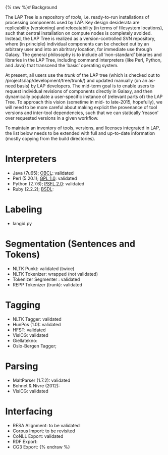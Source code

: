 {% raw %}# Background

The LAP Tree is a repository of *tools*, i.e. ready-to-run installations
of processing components used by LAP. Key design desiderata are
replicability (versioning) and relocatability (in terms of filesystem
locations), such that central installation on compute nodes is
completely avoided. Instead, the LAP Tree is realized as a
version-controlled SVN repository, where (in principle) individual
components can be checked out by an arbitrary user and into an abritrary
location, for immediate use through Galaxy. The general philosophy is to
include all ‘non-standard’ binaries and libraries in the LAP Tree,
including command interpreters (like Perl, Python, and Java) that
transcend the ‘basic’ operating system.

At present, all users use the *trunk* of the LAP tree (which is checked
out to /projects/lap/development/tree/trunk/) and updated manually (on
an as-need basis) by LAP developers. The mid-term goal is to enable
users to request individual revisions of components directly in Galaxy,
and then dynamically populate a user-specific instance of (relevant
parts of) the LAP Tree. To approach this vision (sometime in mid- to
late-2015, hopefully), we will need to be more careful about making
explicit the provenance of tool versions and inter-tool dependencies,
such that we can statically ‘reason’ over requested versions in a given
workflow.

To maintain an inventory of tools, versions, and licenses integrated in
LAP, the list below needs to be extended with full and up-to-date
information (mostly copying from the build directories).

# Interpreters

- Java (7u65); [OBCL](http://java.com/license): validated
- Perl (5.20.1);
[GPL 1.0](http://svn.emmtee.net/lap/trunk/tree/perl/LICENSE):
validated
- Python (2.7.6); [PSFL
2.0](http://svn.emmtee.net/lap/trunk/tree/python/LICENSE): validated
- Ruby (2.2.2);
[BSDL](http://svn.emmtee.net/lap/trunk/tree/ruby/LICENSE):

# Labeling

- langid.py

# Segmentation (Sentences and Tokens)

- NLTK Punkt: validated (twice)
- NLTK Tokenizer: wrapped (not validated)
- Tokenizer Segmenter : validated
- REPP Tokenizer (trunk): validated

# Tagging

- NLTK Tagger: validated
- HunPos (1.0): validated
- HFST: validated
- VislCG: validated
- Giellatekno:
- Oslo-Bergen Tagger;

# Parsing

- MaltParser (1.7.2): validated
- Bohnet & Nivre (2012):
- VislCG: validated

# Interfacing

- RESA Alignment: to be validated
- Corpus Import: to be revisited
- CoNLL Export: validated
- RDF Export:
- CG3 Export:
<update date omitted for speed>{% endraw %}